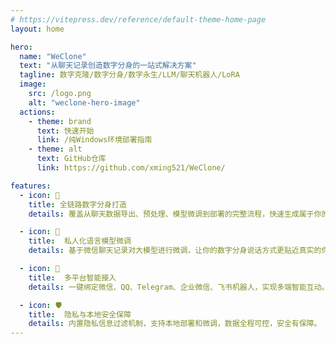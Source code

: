 ```yaml
---
# https://vitepress.dev/reference/default-theme-home-page
layout: home

hero:
  name: "WeClone"
  text: "从聊天记录创造数字分身的一站式解决方案"
  tagline: 数字克隆/数字分身/数字永生/LLM/聊天机器人/LoRA
  image: 
    src: /logo.png
    alt: "weclone-hero-image"
  actions:
    - theme: brand
      text: 快速开始
      link: /纯Windows环境部署指南
    - theme: alt
      text: GitHub仓库
      link: https://github.com/xming521/WeClone/

features:
  - icon: 💫 
    title: 全链路数字分身打造
    details: 覆盖从聊天数据导出、预处理、模型微调到部署的完整流程，快速生成属于你的智能体。

  - icon: 💬
    title:  私人化语言模型微调
    details: 基于微信聊天记录对大模型进行微调，让你的数字分身说话方式更贴近真实的你。

  - icon: 🔗
    title:  多平台智能接入
    details: 一键绑定微信、QQ、Telegram、企业微信、飞书机器人，实现多端智能互动。

  - icon: 🛡️
    title:  隐私与本地安全保障
    details: 内置隐私信息过滤机制，支持本地部署和微调，数据全程可控，安全有保障。
---
```


